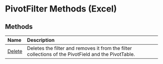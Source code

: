 
# PivotFilter Methods (Excel)

## Methods



|**Name**|**Description**|
|:-----|:-----|
|[Delete](3df1eda9-fb1c-6aaf-039f-2c0bb3075d8f.md)|Deletes the filter and removes it from the filter collections of the PivotField and the PivotTable.|
